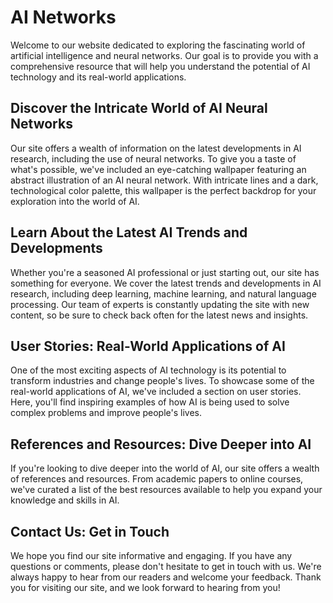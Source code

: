 <!--font:Orbitron-->

# AI Networks

Welcome to our website dedicated to exploring the fascinating world of artificial intelligence and neural networks. Our goal is to provide you with a comprehensive resource that will help you understand the potential of AI technology and its real-world applications.

## Discover the Intricate World of AI Neural Networks

Our site offers a wealth of information on the latest developments in AI research, including the use of neural networks. To give you a taste of what's possible, we've included an eye-catching wallpaper featuring an abstract illustration of an AI neural network. With intricate lines and a dark, technological color palette, this wallpaper is the perfect backdrop for your exploration into the world of AI.

## Learn About the Latest AI Trends and Developments

Whether you're a seasoned AI professional or just starting out, our site has something for everyone. We cover the latest trends and developments in AI research, including deep learning, machine learning, and natural language processing. Our team of experts is constantly updating the site with new content, so be sure to check back often for the latest news and insights.

## User Stories: Real-World Applications of AI

One of the most exciting aspects of AI technology is its potential to transform industries and change people's lives. To showcase some of the real-world applications of AI, we've included a section on user stories. Here, you'll find inspiring examples of how AI is being used to solve complex problems and improve people's lives.

## References and Resources: Dive Deeper into AI

If you're looking to dive deeper into the world of AI, our site offers a wealth of references and resources. From academic papers to online courses, we've curated a list of the best resources available to help you expand your knowledge and skills in AI.

## Contact Us: Get in Touch

We hope you find our site informative and engaging. If you have any questions or comments, please don't hesitate to get in touch with us. We're always happy to hear from our readers and welcome your feedback. Thank you for visiting our site, and we look forward to hearing from you!

<!--

Write me content for website with wallpaper which alt text is:

"A wallpaper featuring an abstract illustration of an AI neural network, with intricate lines and a dark and technological color palette."

The name/title of the page should not be 1:1 copy of the alt text but rather a real content of the website which is using this wallpaper.

- Use markdown format 
- Start with heading
- Heading should be short and concise
- The content should look like a real website 
- The website should not be about the wallpaper, wallpaper is just a related background
- Heading should be contain work "wallpaper" or "background"
- Include real sections like references, contact, user stories, etc. use things relevant to the page purpose.
- Feel free to use structure like headings, bullets, numbering, blockquotes, paragraphs, horizontal lines, etc.
- You can use formatting like bold or _italic_
- You can include UTF-8 emojis
- Links should be only #hash anchors (and you can refer to the document itself)
- Do not include images


---


# Neural Networks in Action: Exploring the Power of AI

Welcome to our website dedicated to exploring the fascinating world of artificial intelligence and neural networks. Our goal is to provide you with a comprehensive resource that will help you understand the potential of AI technology and its real-world applications.

## Discover the Intricate World of AI Neural Networks

Our site offers a wealth of information on the latest developments in AI research, including the use of neural networks. To give you a taste of what's possible, we've included an eye-catching wallpaper featuring an abstract illustration of an AI neural network. With intricate lines and a dark, technological color palette, this wallpaper is the perfect backdrop for your exploration into the world of AI.

## Learn About the Latest AI Trends and Developments

Whether you're a seasoned AI professional or just starting out, our site has something for everyone. We cover the latest trends and developments in AI research, including deep learning, machine learning, and natural language processing. Our team of experts is constantly updating the site with new content, so be sure to check back often for the latest news and insights.

## User Stories: Real-World Applications of AI

One of the most exciting aspects of AI technology is its potential to transform industries and change people's lives. To showcase some of the real-world applications of AI, we've included a section on user stories. Here, you'll find inspiring examples of how AI is being used to solve complex problems and improve people's lives.

## References and Resources: Dive Deeper into AI

If you're looking to dive deeper into the world of AI, our site offers a wealth of references and resources. From academic papers to online courses, we've curated a list of the best resources available to help you expand your knowledge and skills in AI.

## Contact Us: Get in Touch

We hope you find our site informative and engaging. If you have any questions or comments, please don't hesitate to get in touch with us. We're always happy to hear from our readers and welcome your feedback. Thank you for visiting our site, and we look forward to hearing from you!

-->
